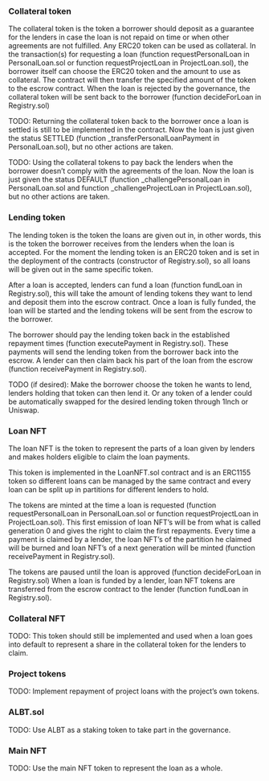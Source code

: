 ### Collateral token
The collateral token is the token a borrower should deposit as a guarantee for the lenders in case the loan is not repaid on time or when other agreements are not fulfilled. Any ERC20 token can be used as collateral. In the transaction(s) for requesting a loan (function requestPersonalLoan in PersonalLoan.sol or function requestProjectLoan in ProjectLoan.sol), the borrower itself can choose the ERC20 token and the amount to use as collateral. The contract will then transfer the specified amount of the token to the escrow contract.
When the loan is rejected by the governance, the collateral token will be sent back to the borrower (function decideForLoan in Registry.sol)

TODO: Returning the collateral token back to the borrower once a loan is settled is still to be implemented in the contract. Now the loan is just given the status SETTLED (function _transferPersonalLoanPayment in PersonalLoan.sol), but no other actions are taken.

TODO: Using the collateral tokens to pay back the lenders when the borrower doesn’t comply with the agreements of the loan. Now the loan is just given the status DEFAULT (function _challengePersonalLoan in PersonalLoan.sol and function _challengeProjectLoan in ProjectLoan.sol), but no other actions are taken.

### Lending token
The lending token is the token the loans are given out in, in other words, this is the token the borrower receives from the lenders when the loan is accepted. For the moment the lending token is an ERC20 token and is set in the deployment of the contracts (constructor of Registry.sol), so all loans will be given out in the same specific token.

After a loan is accepted, lenders can fund a loan (function fundLoan in Registry.sol), this will take the amount of lending tokens they want to lend and deposit them into the escrow contract. Once a loan is fully funded, the loan will be started and the lending tokens will be sent from the escrow to the borrower.

The borrower should pay the lending token back in the established repayment times (function executePayment in Registry.sol). These payments will send the lending token from the borrower back into the escrow. A lender can then claim back his part of the loan from the escrow (function receivePayment in Registry.sol).

TODO (if desired): Make the borrower choose the token he wants to lend, lenders holding that token can then lend it. Or any token of a lender could be automatically swapped for the desired lending token through 1Inch or Uniswap.

### Loan NFT
The loan NFT is the token to represent the parts of a loan given by lenders and makes holders eligible to claim the loan payments.

This token is implemented in the LoanNFT.sol contract and is an ERC1155 token so different loans can be managed by the same contract and every loan can be split up in partitions for different lenders to hold.

The tokens are minted at the time a loan is requested (function requestPersonalLoan in PersonalLoan.sol or function requestProjectLoan in ProjectLoan.sol). This first emission of loan NFT’s will be from what is called generation 0 and gives the right to claim the first repayments. Every time a payment is claimed by a lender, the loan NFT’s of the partition he claimed will be burned and loan NFT’s of a next generation will be minted (function receivePayment in Registry.sol).

The tokens are paused until the loan is approved (function decideForLoan in Registry.sol)
When a loan is funded by a lender, loan NFT tokens are transferred from the escrow contract to the lender (function fundLoan in Registry.sol).

### Collateral NFT
TODO: This token should still be implemented and used when a loan goes into default to represent a share in the collateral token for the lenders to claim.

### Project tokens
TODO: Implement repayment of project loans with the project’s own tokens.

### ALBT.sol
TODO: Use ALBT as a staking token to take part in the governance.

### Main NFT
TODO: Use the main NFT token to represent the loan as a whole.